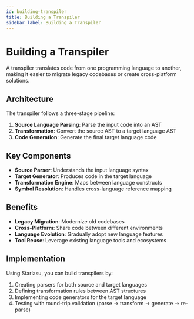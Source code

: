 ```yaml
---
id: building-transpiler
title: Building a Transpiler
sidebar_label: Building a Transpiler
---
```


# Building a Transpiler

A transpiler translates code from one programming language to another, making it easier to migrate legacy codebases or create cross-platform solutions.

## Architecture

The transpiler follows a three-stage pipeline:

1. **Source Language Parsing**: Parse the input code into an AST
2. **Transformation**: Convert the source AST to a target language AST
3. **Code Generation**: Generate the final target language code

## Key Components

- **Source Parser**: Understands the input language syntax
- **Target Generator**: Produces code in the target language
- **Transformation Engine**: Maps between language constructs
- **Symbol Resolution**: Handles cross-language reference mapping

## Benefits

- **Legacy Migration**: Modernize old codebases
- **Cross-Platform**: Share code between different environments
- **Language Evolution**: Gradually adopt new language features
- **Tool Reuse**: Leverage existing language tools and ecosystems

## Implementation

Using Starlasu, you can build transpilers by:

1. Creating parsers for both source and target languages
2. Defining transformation rules between AST structures
3. Implementing code generators for the target language
4. Testing with round-trip validation (parse → transform → generate → re-parse) 